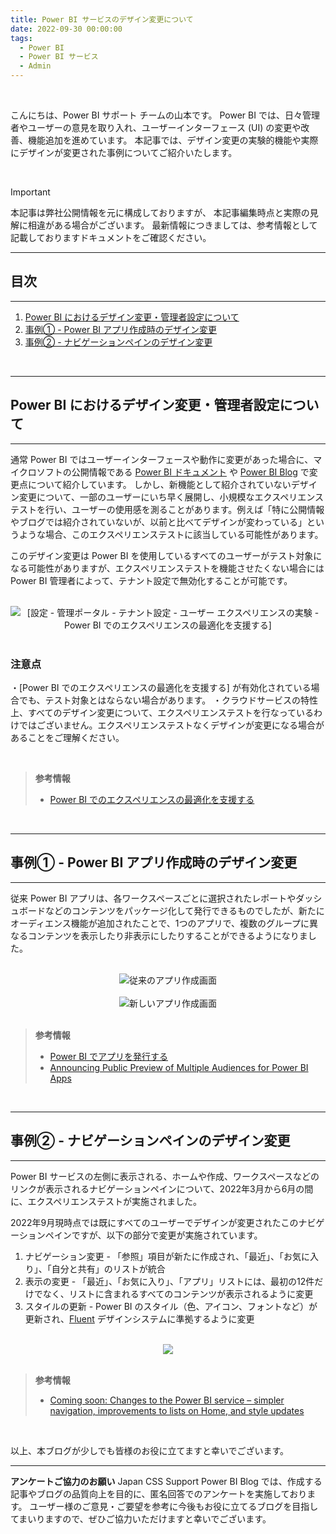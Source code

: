 ```yaml
---
title: Power BI サービスのデザイン変更について
date: 2022-09-30 00:00:00 
tags:
  - Power BI
  - Power BI サービス
  - Admin
---
```


</br>

こんにちは、Power BI サポート チームの山本です。
Power BI では、日々管理者やユーザーの意見を取り入れ、ユーザーインターフェース (UI) の変更や改善、機能追加を進めています。
本記事では、デザイン変更の実験的機能や実際にデザインが変更された事例についてご紹介いたします。

<!-- more -->


<br>

> [!IMPORTANT]
> 本記事は弊社公開情報を元に構成しておりますが、
> 本記事編集時点と実際の見解に相違がある場合がございます。
> 最新情報につきましては、参考情報として記載しておりますドキュメントをご確認ください。


---
## 目次
---
1. [Power BI におけるデザイン変更・管理者設定について](#Power-BI-におけるデザイン変更・管理者設定について)
2. [事例① - Power BI アプリ作成時のデザイン変更](#事例①-Power-BI-アプリ作成時のデザイン変更)
3. [事例② - ナビゲーションペインのデザイン変更](#事例②-ナビゲーションペインのデザイン変更)

<br>

---
## Power BI におけるデザイン変更・管理者設定について
---

通常 Power BI ではユーザーインターフェースや動作に変更があった場合に、マイクロソフトの公開情報である [Power BI ドキュメント](https://learn.microsoft.com/ja-jp/power-bi/) や [Power BI Blog](https://powerbi.microsoft.com/en-us/blog/) で変更点について紹介しています。
しかし、新機能として紹介されていないデザイン変更について、一部のユーザーにいち早く展開し、小規模なエクスペリエンステストを行い、ユーザーの使用感を測ることがあります。例えば「特に公開情報やブログでは紹介されていないが、以前と比べてデザインが変わっている」というような場合、このエクスペリエンステストに該当している可能性があります。

このデザイン変更は Power BI を使用しているすべてのユーザーがテスト対象になる可能性がありますが、エクスペリエンステストを機能させたくない場合には Power BI 管理者によって、テナント設定で無効化することが可能です。

</br>

<div align="center">
<img src="1.png" alt="[設定 - 管理ポータル - テナント設定 - ユーザー エクスペリエンスの実験 - Power BI でのエクスペリエンスの最適化を支援する]" title="[設定 - 管理ポータル - テナント設定 - ユーザー エクスペリエンスの実験 - Power BI でのエクスペリエンスの最適化を支援する]">
</div>

</br>

### 注意点

・[Power BI でのエクスペリエンスの最適化を支援する] が有効化されている場合でも、テスト対象とはならない場合があります。
・クラウドサービスの特性上、すべてのデザイン変更について、エクスペリエンステストを行なっているわけではございません。エクスペリエンステストなくデザインが変更になる場合があることをご理解ください。

<br>

> **参考情報**
> - [Power BI でのエクスペリエンスの最適化を支援する](https://learn.microsoft.com/ja-jp/power-bi/admin/service-admin-portal-user-experience-experiments)

<br>

---
## 事例① - Power BI アプリ作成時のデザイン変更
---

従来 Power BI アプリは、各ワークスペースごとに選択されたレポートやダッシュボードなどのコンテンツをパッケージ化して発行できるものでしたが、新たにオーディエンス機能が追加されたことで、1つのアプリで、複数のグループに異なるコンテンツを表示したり非表示にしたりすることができるようになりました。

</br>

<div align="center">
<img src="3.png" alt="従来のアプリ作成画面" title="従来のアプリ作成画面">
</div>

</br>

<div align="center">
<img src="4.png" alt="新しいアプリ作成画面" title="新しいアプリ作成画面">
</div>



</br>

> **参考情報**
> - [Power BI でアプリを発行する](https://learn.microsoft.com/ja-jp/power-bi/collaborate-share/service-create-distribute-apps)
> - [Announcing Public Preview of Multiple Audiences for Power BI Apps](https://powerbi.microsoft.com/en-us/blog/announcing-public-preview-of-multiple-audiences-for-power-bi-apps/)

<br>

---
## 事例② - ナビゲーションペインのデザイン変更
---

Power BI サービスの左側に表示される、ホームや作成、ワークスペースなどのリンクが表示されるナビゲーションペインについて、2022年3月から6月の間に、エクスペリエンステストが実施されました。

2022年9月現時点では既にすべてのユーザーでデザインが変更されたこのナビゲーションペインですが、以下の部分で変更が実施されています。

1. ナビゲーション変更 - 「参照」項目が新たに作成され、「最近」、「お気に入り」、「自分と共有」のリストが統合
2. 表示の変更 - 「最近」、「お気に入り」、「アプリ」リストには、最初の12件だけでなく、リストに含まれるすべてのコンテンツが表示されるように変更
3. スタイルの更新 - Power BI のスタイル（色、アイコン、フォントなど）が更新され、[Fluent](https://www.microsoft.com/design/fluent/#/) デザインシステムに準拠するように変更

</br>

<div align="center">
<img src="2.png">
</div>

</br>

> **参考情報**
> - [Coming soon: Changes to the Power BI service – simpler navigation, improvements to lists on Home, and style updates](https://powerbi.microsoft.com/en-us/blog/coming-soon-changes-to-the-power-bi-service-simpler-navigation-improvements-to-lists-on-home-and-style-updates/)

<br>


以上、本ブログが少しでも皆様のお役に立てますと幸いでございます。 

---

**アンケートご協力のお願い**
Japan CSS Support Power BI Blog では、作成する記事やブログの品質向上を目的に、匿名回答でのアンケートを実施しております。
ユーザー様のご意見・ご要望を参考に今後もお役に立てるブログを目指してまいりますので、ぜひご協力いただけますと幸いでございます。 
